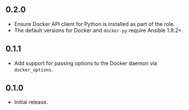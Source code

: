 ## 0.2.0

- Ensure Docker API client for Python is installed as part of the role.
- The default versions for Docker and `docker-py` require Ansible 1.9.2+.

## 0.1.1

- Add support for passing options to the Docker daemon via `docker_options`.

## 0.1.0

- Initial release.
